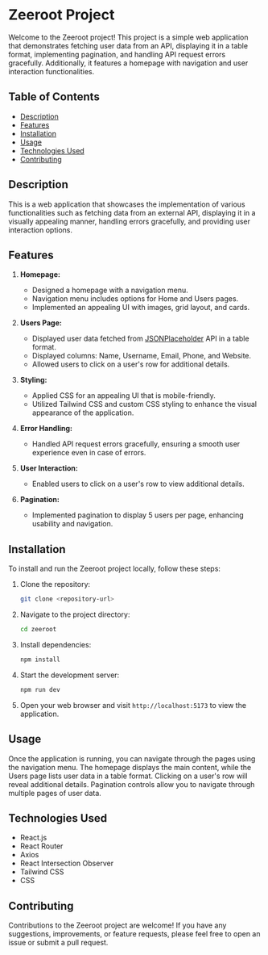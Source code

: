 # Zeeroot Project

Welcome to the Zeeroot project! This project is a simple web application that demonstrates fetching user data from an API, displaying it in a table format, implementing pagination, and handling API request errors gracefully. Additionally, it features a homepage with navigation and user interaction functionalities.

## Table of Contents

- [Description](#description)
- [Features](#features)
- [Installation](#installation)
- [Usage](#usage)
- [Technologies Used](#technologies-used)
- [Contributing](#contributing)

## Description

This is a web application that showcases the implementation of various functionalities such as fetching data from an external API, displaying it in a visually appealing manner, handling errors gracefully, and providing user interaction options.

## Features

1. **Homepage:**
   - Designed a homepage with a navigation menu.
   - Navigation menu includes options for Home and Users pages.
   - Implemented an appealing UI with images, grid layout, and cards.

2. **Users Page:**
   - Displayed user data fetched from [JSONPlaceholder](https://jsonplaceholder.typicode.com/users) API in a table format.
   - Displayed columns: Name, Username, Email, Phone, and Website.
   - Allowed users to click on a user's row for additional details.

3. **Styling:**
   - Applied CSS for an appealing UI that is mobile-friendly.
   - Utilized Tailwind CSS and custom CSS styling to enhance the visual appearance of the application.

4. **Error Handling:**
   - Handled API request errors gracefully, ensuring a smooth user experience even in case of errors.

5. **User Interaction:**
   - Enabled users to click on a user's row to view additional details.

6. **Pagination:**
   - Implemented pagination to display 5 users per page, enhancing usability and navigation.

## Installation

To install and run the Zeeroot project locally, follow these steps:

1. Clone the repository:

   ```bash
   git clone <repository-url>
   ```

2. Navigate to the project directory:

   ```bash
   cd zeeroot
   ```

3. Install dependencies:

   ```bash
   npm install
   ```

4. Start the development server:

   ```bash
   npm run dev
   ```

5. Open your web browser and visit `http://localhost:5173` to view the application.

## Usage

Once the application is running, you can navigate through the pages using the navigation menu. The homepage displays the main content, while the Users page lists user data in a table format. Clicking on a user's row will reveal additional details. Pagination controls allow you to navigate through multiple pages of user data.

## Technologies Used

- React.js
- React Router
- Axios
- React Intersection Observer
- Tailwind CSS
- CSS

## Contributing

Contributions to the Zeeroot project are welcome! If you have any suggestions, improvements, or feature requests, please feel free to open an issue or submit a pull request.
